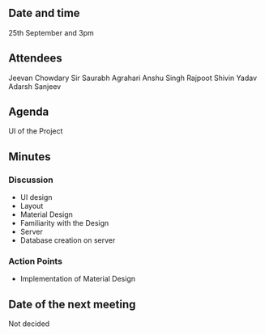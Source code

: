 ## Date and time
 
25th September and 3pm 

## Attendees

Jeevan Chowdary Sir
Saurabh Agrahari
Anshu Singh Rajpoot
Shivin Yadav
Adarsh Sanjeev

## Agenda

UI of the Project

## Minutes
### Discussion

* UI design
 * Layout
* Material Design
 * Familiarity with the Design
* Server
 * Database creation on server
### Action Points
* Implementation of Material Design


## Date of the next meeting
Not decided 
